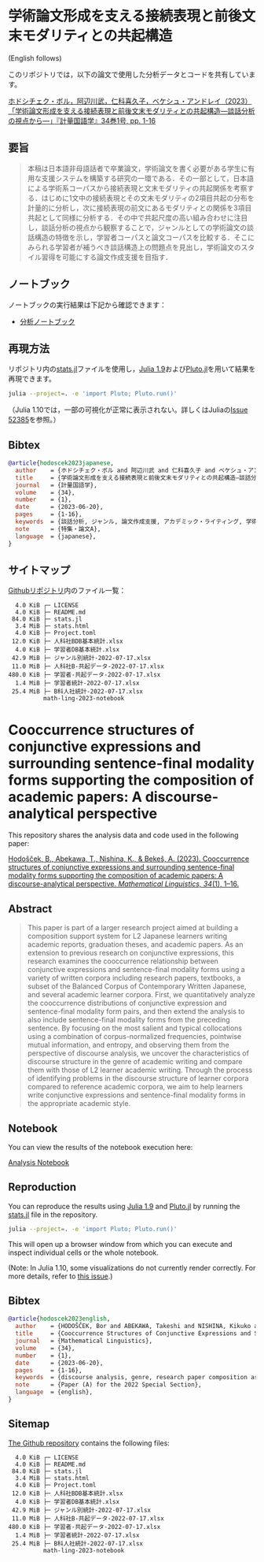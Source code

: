 # 学術論文形成を支える接続表現と前後文末モダリティとの共起構造

(English follows)

このリポジトリでは，以下の論文で使用した分析データとコードを共有しています。

[ホドシチェク・ボル，阿辺川武，仁科喜久子，ベケシュ・アンドレイ（2023）「学術論文形成を支える接続表現と前後文末モダリティとの共起構造―談話分析の視点から―」『計量国語学』34巻1号, pp. 1-16](https://www.jstage.jst.go.jp/article/mathling/34/1/34_1/_article/-char/ja)

## 要旨

> 本稿は日本語非母語話者で卒業論文，学術論文を書く必要がある学生に有用な支援システムを構築する研究の一環である．その一部として，日本語による学術系コーパスから接続表現と文末モダリティの共起関係を考察する．はじめに1文中の接続表現とその文末モダリティの2項目共起の分布を計量的に分析し，次に接続表現の前文にあるモダリティとの関係を3項目共起として同様に分析する．その中で共起尺度の高い組み合わせに注目し，談話分析の視点から観察することで，ジャンルとしての学術論文の談話構造の特徴を示し，学習者コーパスと論文コーパスを比較する．そこにみられる学習者が補うべき談話構造上の問題点を見出し，学術論文のスタイル習得を可能にする論文作成支援を目指す．

## ノートブック

ノートブックの実行結果は下記から確認できます：

-   [分析ノートブック](stats.html)

## 再現方法
リポジトリ内の[stats.jl](stats.jl)ファイルを使用し，[Julia 1.9](https://julialang.org/downloads/)および[Pluto.jl](https://plutojl.org/)を用いて結果を再現できます。

```bash
julia --project=. -e 'import Pluto; Pluto.run()'
```

（Julia 1.10では，一部の可視化が正常に表示されない。詳しくはJuliaの[Issue 52385](https://github.com/JuliaLang/julia/issues/52385)を参照。）

## Bibtex

```bibtex
@article{hodoscek2023japanese,
  author    = {ホドシチェク・ボル and 阿辺川武 and 仁科喜久子 and ベケシュ・アンドレイ},
  title     = {学術論文形成を支える接続表現と前後文末モダリティとの共起構造―談話分析の視点から―},
  journal   = {計量国語学},
  volume    = {34},
  number    = {1},
  date      = {2023-06-20},
  pages     = {1-16},
  keywords  = {談話分析, ジャンル, 論文作成支援, アカデミック・ライティング, 学術系コーパス, BCCWJ, 自己相互情報量, エントロピー, 日本語学習者},
  note      = {特集・論文A},
  language  = {japanese},
}

```

## サイトマップ

[Githubリポジトリ](https://github.com/borh/math-ling-2023-notebook/)内のファイル一覧：

```
  4.0 KiB ┌─ LICENSE
  4.0 KiB ├─ README.md
 84.0 KiB ├─ stats.jl
  3.4 MiB ├─ stats.html
  4.0 KiB ├─ Project.toml
 12.0 KiB ├─ 人科社BDB基本統計.xlsx
  4.0 KiB ├─ 学習者DB基本統計.xlsx
 42.9 MiB ├─ ジャンル別統計-2022-07-17.xlsx
 11.0 MiB ├─ 人科社B-共起データ-2022-07-17.xlsx
480.0 KiB ├─ 学習者-共起データ-2022-07-17.xlsx
  1.4 MiB ├─ 学習者統計-2022-07-17.xlsx
 25.4 MiB ├─ B科人社統計-2022-07-17.xlsx
          math-ling-2023-notebook
```

# Cooccurrence structures of conjunctive expressions and surrounding sentence-final modality forms supporting the composition of academic papers: A discourse-analytical perspective

This repository shares the analysis data and code used in the following paper:

[Hodošček, B., Abekawa, T., Nishina, K., & Bekeš, A. (2023). Cooccurrence structures of conjunctive expressions and surrounding sentence-final modality forms supporting the composition of academic papers: A discourse-analytical perspective. _Mathematical Linguistics, 34_(1), 1–16.](https://www.jstage.jst.go.jp/article/mathling/34/1/34_1/_article/-char/en)

## Abstract

> This paper is part of a larger research project aimed at building a composition support system for L2 Japanese learners writing academic reports, graduation theses, and academic papers. As an extension to previous research on conjunctive expressions, this research examines the cooccurrence relationship between conjunctive expressions and sentence-final modality forms using a variety of written corpora including research papers, textbooks, a subset of the Balanced Corpus of Contemporary Written Japanese, and several academic learner corpora. First, we quantitatively analyze the cooccurrence distributions of conjunctive expression and sentence-final modality form pairs, and then extend the analysis to also include sentence-final modality forms from the preceding sentence. By focusing on the most salient and typical collocations using a combination of corpus-normalized frequencies, pointwise mutual information, and entropy, and observing them from the perspective of discourse analysis, we uncover the characteristics of discourse structure in the genre of academic writing and compare them with those of L2 learner academic writing. Through the process of identifying problems in the discourse structure of learner corpora compared to reference academic corpora, we aim to help learners write conjunctive expressions and sentence-final modality forms in the appropriate academic style.

## Notebook

You can view the results of the notebook execution here:

[Analysis Notebook](stats.html)

## Reproduction

You can reproduce the results using [Julia 1.9](https://julialang.org/downloads/) and [Pluto.jl](https://plutojl.org/) by running the [stats.jl](stats.jl) file in the repository.

```bash
julia --project=. -e 'import Pluto; Pluto.run()'
```

This will open up a browser window from which you can execute and inspect individual cells or the whole notebook.

(Note: In Julia 1.10, some visualizations do not currently render correctly. For more details, refer to [this issue](https://github.com/JuliaLang/julia/issues/52385).)

## Bibtex

```bibtex
@article{hodoscek2023english,
  author    = {HODOŠČEK, Bor and ABEKAWA, Takeshi and NISHINA, Kikuko and BEKEŠ, Andrej},
  title     = {Cooccurrence Structures of Conjunctive Expressions and Surrounding Sentence-Final Modality Forms Supporting the Composition of Academic Papers: A Discourse-Analytical Perspective},
  journal   = {Mathematical Linguistics},
  volume    = {34},
  number    = {1},
  date      = {2023-06-20},
  pages     = {1-16},
  keywords  = {discourse analysis, genre, research paper composition assistance, academic writing, academic corpus, BCCWJ, pointwise mutual information, entropy, Japanese language learners},
  note      = {Paper (A) for the 2022 Special Section},
  language  = {english},
}
```

## Sitemap

[The Github repository](https://github.com/borh/math-ling-2023-notebook/) contains the following files:

```
  4.0 KiB ┌─ LICENSE
  4.0 KiB ├─ README.md
 84.0 KiB ├─ stats.jl
  3.4 MiB ├─ stats.html
  4.0 KiB ├─ Project.toml
 12.0 KiB ├─ 人科社BDB基本統計.xlsx
  4.0 KiB ├─ 学習者DB基本統計.xlsx
 42.9 MiB ├─ ジャンル別統計-2022-07-17.xlsx
 11.0 MiB ├─ 人科社B-共起データ-2022-07-17.xlsx
480.0 KiB ├─ 学習者-共起データ-2022-07-17.xlsx
  1.4 MiB ├─ 学習者統計-2022-07-17.xlsx
 25.4 MiB ├─ B科人社統計-2022-07-17.xlsx
          math-ling-2023-notebook
```


